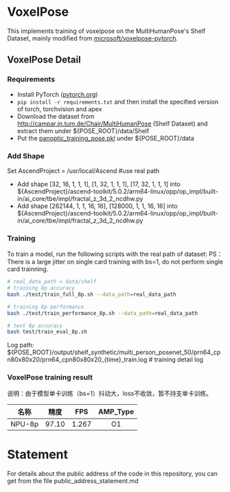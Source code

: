 # VoxelPose

This implements training of voxelpose on the MultiHumanPose's Shelf Dataset, mainly modified from [microsoft/voxelpose-pytorch](https://github.com/microsoft/voxelpose-pytorch/).

## VoxelPose Detail

### Requirements

- Install PyTorch ([pytorch.org](http://pytorch.org))
- `pip install -r requirements.txt` and then install the specified version of torch, torchvision and apex
- Download the dataset from http://campar.in.tum.de/Chair/MultiHumanPose (Shelf Dataset) and extract them under ${POSE_ROOT}/data/Shelf
- Put the [panoptic_training_pose.pkl](https://github.com/microsoft/voxelpose-pytorch/blob/main/data/panoptic_training_pose.pkl) under ${POSE_ROOT}/data

### Add Shape
Set AscendProject = /usr/local/Ascend #use real path
- Add shape [32, 16, 1, 1, 1], [1, 32, 1, 1, 1], [17, 32, 1, 1, 1] into ${AscendProject}/ascend-toolkit/5.0.2/arm64-linux/opp/op_impl/built-in/ai_core/tbe/impl/fractal_z_3d_2_ncdhw.py
- Add shape [262144, 1, 1, 16, 16], [128000, 1, 1, 16, 16] into ${AscendProject}/ascend-toolkit/5.0.2/arm64-linux/opp/op_impl/built-in/ai_core/tbe/impl/fractal_z_3d_2_ncdhw.py

### Training
To train a model, run the following scripts with the real path of dataset:
PS：There is a large jitter on single card training with bs=1, do not perform single card trainning.

```bash
# real_data_path = data/shelf
# training 8p accuracy
bash ./test/train_full_8p.sh --data_path=real_data_path

# training 8p performance
bash ./test/train_performance_8p.sh --data_path=real_data_path

# test 8p accuracy
bash test/train_eval_8p.sh
```

Log path:
    ${POSE_ROOT}/output/shelf_synthetic/multi_person_posenet_50/prn64_cpn80x80x20/prn64_cpn80x80x20_{time}_train.log  # training detail log



### VoxelPose training result
说明：由于模型单卡训练（bs=1）抖动大，loss不收敛，暂不持支单卡训练。

| 名称    | 精度       | FPS | AMP_Type   |
| :------: | :------:  | :------: | :------: |
|  NPU-8p  |   97.10    |    1.267     |   O1    |


# Statement

For details about the public address of the code in this repository, you can get from the file public_address_statement.md